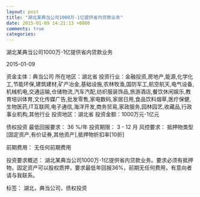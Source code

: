 ```yaml
---
layout: post
title: "湖北某典当公司1000万-1亿提供省内贷款业务"
date: 2015-01-09 14:21:13 +0800
comments: true
categories: 
---
```

湖北某典当公司1000万-1亿提供省内贷款业务



2015-01-09

资金主体：典当公司
所在地区：湖北省
投资行业：金融投资,房地产,能源,化学化工,节能环保,建筑建材,矿产冶金,基础设施,农林牧渔,国防军工,航空航天,电气设备,机械机电,交通运输,仓储物流,汽车汽配,纺织服装饰品,旅游酒店,餐饮休闲娱乐,教育培训体育,文化传媒广告,批发零售,家电数码,家居日用,食品饮料烟草,医疗保健,生物医药,IT互联网,电子通信,海洋开发,商务贸易,家政服务,园林园艺,收藏品,行政事业机构,其他行业
投资地区：湖北省
投资金额：1000万元-1亿元

债权投资
最低回报要求：
                            36 %/年
                                                                                投资期限：
                            3 - 12 月
                                                                                                                                        风控要求：
                            抵押物类型[固定资产,有价证券,其他资产],抵押物折扣率[10折]

前期费用：
无任何前期费用

投资要求概述：
湖北某典当公司1000万-1亿提供省内贷款业务。要求必须有抵押物，固定资产可以股权质押，要求最低年回报36%，前期无任何费用，有意向者请与我联系。

标签：
湖北，典当公司，债权投资

